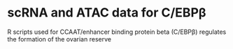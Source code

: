 # scRNA and ATAC data for C/EBPβ
R scripts used for CCAAT/enhancer binding protein beta (C/EBPβ) regulates the formation of the ovarian reserve
